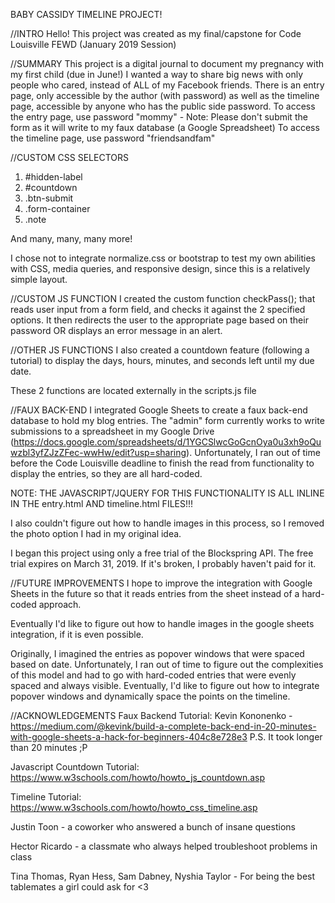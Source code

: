 BABY CASSIDY TIMELINE PROJECT!

//INTRO
Hello!
This project was created as my final/capstone for Code Louisville FEWD (January 2019 Session)

//SUMMARY
This project is a digital journal to document my pregnancy with my first child (due in June!)
I wanted a way to share big news with only people who cared, instead of ALL of my Facebook friends.
There is an entry page, only accessible by the author (with password) as well as the timeline page, accessible by anyone who has the public side password.
To access the entry page, use password "mommy" - Note: Please don't submit the form as it will write to my faux database (a Google Spreadsheet)
To access the timeline page, use password "friendsandfam"

//CUSTOM CSS SELECTORS
1. #hidden-label
2. #countdown
3. .btn-submit
4. .form-container
5. .note

And many, many, many more!

I chose not to integrate normalize.css or bootstrap to test my own abilities with CSS, media queries, and responsive design, since this is a relatively simple layout.

//CUSTOM JS FUNCTION
I created the custom function checkPass(); that reads user input from a form field, and checks it against the 2 specified options.
It then redirects the user to the appropriate page based on their password OR displays an error message in an alert.

//OTHER JS FUNCTIONS
I also created a countdown feature (following a tutorial) to display the days, hours, minutes, and seconds left until my due date.

These 2 functions are located externally in the scripts.js file

//FAUX BACK-END
I integrated Google Sheets to create a faux back-end database to hold my blog entries. The "admin" form currently works to write submissions to a spreadsheet in my Google Drive (https://docs.google.com/spreadsheets/d/1YGCSlwcGoGcnOya0u3xh9oQuwzbl3yfZJzZFec-wwHw/edit?usp=sharing). Unfortunately, I ran out of time before the Code Louisville deadline to finish the read from functionality to display the entries, so they are all hard-coded.

NOTE: THE JAVASCRIPT/JQUERY FOR THIS FUNCTIONALITY IS ALL INLINE IN THE entry.html AND timeline.html FILES!!!

I also couldn't figure out how to handle images in this process, so I removed the photo option I had in my original idea.

I began this project using only a free trial of the Blockspring API. The free trial expires on March 31, 2019. If it's broken, I probably haven't paid for it.

//FUTURE IMPROVEMENTS
I hope to improve the integration with Google Sheets in the future so that it reads entries from the sheet instead of a hard-coded approach.

Eventually I'd like to figure out how to handle images in the google sheets integration, if it is even possible.

Originally, I imagined the entries as popover windows that were spaced based on date. Unfortunately, I ran out of time to figure out the complexities of this model and had to go with hard-coded entries that were evenly spaced and always visible. Eventually, I'd like to figure out how to integrate popover windows and dynamically space the points on the timeline.

//ACKNOWLEDGEMENTS
Faux Backend Tutorial:
Kevin Kononenko - https://medium.com/@kevink/build-a-complete-back-end-in-20-minutes-with-google-sheets-a-hack-for-beginners-404c8e728e3
P.S. It took longer than 20 minutes ;P

Javascript Countdown Tutorial:
https://www.w3schools.com/howto/howto_js_countdown.asp

Timeline Tutorial:
https://www.w3schools.com/howto/howto_css_timeline.asp

Justin Toon - a coworker who answered a bunch of insane questions

Hector Ricardo - a classmate who always helped troubleshoot problems in class

Tina Thomas, Ryan Hess, Sam Dabney, Nyshia Taylor - For being the best tablemates a girl could ask for <3